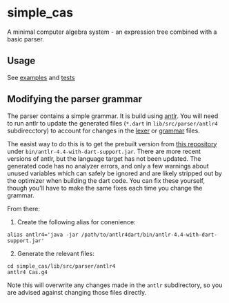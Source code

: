 # simple_cas

A minimal computer algebra system - an expression tree combined with a basic parser.

## Usage
See [examples](./example) and [tests](./test)

## Modifying the parser grammar
The parser contains a simple grammar. It is build using [antlr](http://www.antlr.org/). You will need to run antlr to update the generated files (`*.dart` in `lib/src/parser/antlr4` subdirecctory) to account for changes in the [lexer](./lib/src/parser/antlr4/CasLexer.g4) or [grammar](./lib/src/parser/antlr4/Cas.g4) files.

The easist way to do this is to get the prebuilt version from [this repository](https://github.com/tiagomazzutti/antlr4dart) under `bin/antlr-4.4-with-dart-support.jar`. There are more recent versions of antlr, but the language target has not been updated. The generated code has no analyzer errors, and only a few warnings about unused variables which can safely be ignored and are likely stripped out by the optimizer when building the dart code. You can fix these yourself, though you'll have to make the same fixes each time you change the grammar.

From there:
1. Create the following alias for conenience:
```
alias antlr4='java -jar /path/to/antlr4dart/bin/antlr-4.4-with-dart-support.jar'
```
2. Generate the relevant files:
```
cd simple_cas/lib/src/parser/antlr4
antlr4 Cas.g4
```
Note this will overwrite any changes made in the `antlr` subdirectory, so you are advised against changing those files directly.
